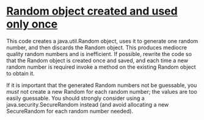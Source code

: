 # [Random object created and used only once](https://spotbugs.readthedocs.io/en/latest/bugDescriptions.html#DMI_RANDOM_USED_ONLY_ONCE)

 This code creates a java.util.Random object, uses it to generate one random number, and then discards
the Random object. This produces mediocre quality random numbers and is inefficient.
If possible, rewrite the code so that the Random object is created once and saved, and each time a new random number
is required invoke a method on the existing Random object to obtain it.

If it is important that the generated Random numbers not be guessable, you _must_ not create a new Random for each random
number; the values are too easily guessable. You should strongly consider using a java.security.SecureRandom instead
(and avoid allocating a new SecureRandom for each random number needed).